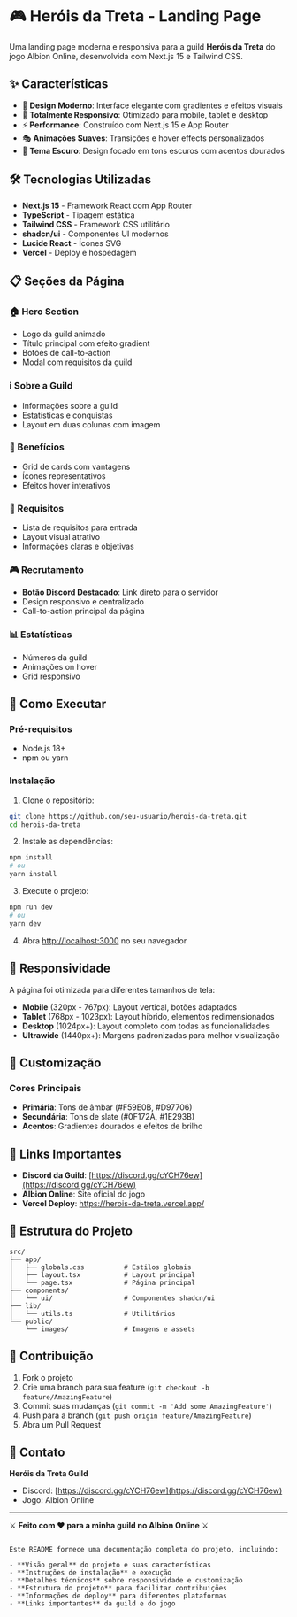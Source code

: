 # 🎮 Heróis da Treta - Landing Page

Uma landing page moderna e responsiva para a guild **Heróis da Treta** do jogo Albion Online, desenvolvida com Next.js 15 e Tailwind CSS.

## ✨ Características

- 🎨 **Design Moderno**: Interface elegante com gradientes e efeitos visuais
- 📱 **Totalmente Responsivo**: Otimizado para mobile, tablet e desktop
- ⚡ **Performance**: Construído com Next.js 15 e App Router
- 🎭 **Animações Suaves**: Transições e hover effects personalizados
- 🌙 **Tema Escuro**: Design focado em tons escuros com acentos dourados

## 🛠️ Tecnologias Utilizadas

- **Next.js 15** - Framework React com App Router
- **TypeScript** - Tipagem estática
- **Tailwind CSS** - Framework CSS utilitário
- **shadcn/ui** - Componentes UI modernos
- **Lucide React** - Ícones SVG
- **Vercel** - Deploy e hospedagem

## 📋 Seções da Página

### 🏠 Hero Section

- Logo da guild animado
- Título principal com efeito gradient
- Botões de call-to-action
- Modal com requisitos da guild

### ℹ️ Sobre a Guild

- Informações sobre a guild
- Estatísticas e conquistas
- Layout em duas colunas com imagem

### 🎯 Benefícios

- Grid de cards com vantagens
- Ícones representativos
- Efeitos hover interativos

### 📝 Requisitos

- Lista de requisitos para entrada
- Layout visual atrativo
- Informações claras e objetivas

### 🎮 Recrutamento

- **Botão Discord Destacado**: Link direto para o servidor
- Design responsivo e centralizado
- Call-to-action principal da página

### 📊 Estatísticas

- Números da guild
- Animações on hover
- Grid responsivo

## 🚀 Como Executar

### Pré-requisitos

- Node.js 18+
- npm ou yarn

### Instalação

1. Clone o repositório:

```bash
git clone https://github.com/seu-usuario/herois-da-treta.git
cd herois-da-treta
```

2. Instale as dependências:

```bash
npm install
# ou
yarn install
```

3. Execute o projeto:

```bash
npm run dev
# ou
yarn dev
```

4. Abra [http://localhost:3000](http://localhost:3000) no seu navegador

## 📱 Responsividade

A página foi otimizada para diferentes tamanhos de tela:

- **Mobile** (320px - 767px): Layout vertical, botões adaptados
- **Tablet** (768px - 1023px): Layout híbrido, elementos redimensionados
- **Desktop** (1024px+): Layout completo com todas as funcionalidades
- **Ultrawide** (1440px+): Margens padronizadas para melhor visualização

## 🎨 Customização

### Cores Principais

- **Primária**: Tons de âmbar (#F59E0B, #D97706)
- **Secundária**: Tons de slate (#0F172A, #1E293B)
- **Acentos**: Gradientes dourados e efeitos de brilho

## 🔗 Links Importantes

- **Discord da Guild**: [https://discord.gg/cYCH76ew](https://discord.gg/cYCH76ew)
- **Albion Online**: Site oficial do jogo
- **Vercel Deploy**: https://herois-da-treta.vercel.app/

## 📂 Estrutura do Projeto

```
src/
├── app/
│   ├── globals.css          # Estilos globais
│   ├── layout.tsx           # Layout principal
│   └── page.tsx             # Página principal
├── components/
│   └── ui/                  # Componentes shadcn/ui
├── lib/
│   └── utils.ts             # Utilitários
└── public/
    └── images/              # Imagens e assets
```

## 🤝 Contribuição

1. Fork o projeto
2. Crie uma branch para sua feature (`git checkout -b feature/AmazingFeature`)
3. Commit suas mudanças (`git commit -m 'Add some AmazingFeature'`)
4. Push para a branch (`git push origin feature/AmazingFeature`)
5. Abra um Pull Request

## 👥 Contato

**Heróis da Treta Guild**

- Discord: [https://discord.gg/cYCH76ew](https://discord.gg/cYCH76ew)
- Jogo: Albion Online

---

⚔️ **Feito com ❤️ para a minha guild no Albion Online** ⚔️

```

Este README fornece uma documentação completa do projeto, incluindo:

- **Visão geral** do projeto e suas características
- **Instruções de instalação** e execução
- **Detalhes técnicos** sobre responsividade e customização
- **Estrutura do projeto** para facilitar contribuições
- **Informações de deploy** para diferentes plataformas
- **Links importantes** da guild e do jogo

```
